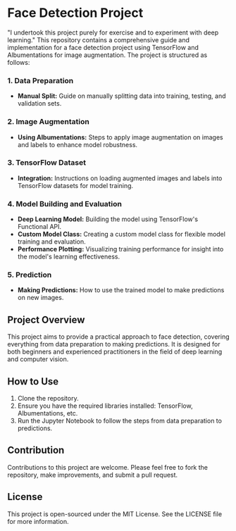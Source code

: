# Face Detection Project
"I undertook this project purely for exercise and to experiment with deep learning."
This repository contains a comprehensive guide and implementation for a face detection project using TensorFlow and Albumentations for image augmentation. The project is structured as follows:

### 1. Data Preparation
- **Manual Split:** Guide on manually splitting data into training, testing, and validation sets.

### 2. Image Augmentation
- **Using Albumentations:** Steps to apply image augmentation on images and labels to enhance model robustness.

### 3. TensorFlow Dataset
- **Integration:** Instructions on loading augmented images and labels into TensorFlow datasets for model training.

### 4. Model Building and Evaluation
- **Deep Learning Model:** Building the model using TensorFlow's Functional API.
- **Custom Model Class:** Creating a custom model class for flexible model training and evaluation.
- **Performance Plotting:** Visualizing training performance for insight into the model's learning effectiveness.

### 5. Prediction
- **Making Predictions:** How to use the trained model to make predictions on new images.

## Project Overview
This project aims to provide a practical approach to face detection, covering everything from data preparation to making predictions. It is designed for both beginners and experienced practitioners in the field of deep learning and computer vision.

## How to Use
1. Clone the repository.
2. Ensure you have the required libraries installed: TensorFlow, Albumentations, etc.
3. Run the Jupyter Notebook to follow the steps from data preparation to predictions.

## Contribution
Contributions to this project are welcome. Please feel free to fork the repository, make improvements, and submit a pull request.

## License
This project is open-sourced under the MIT License. See the LICENSE file for more information.
